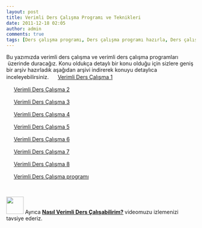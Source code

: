 ```yaml
---
layout: post
title: Verimli Ders Çalışma Programı ve Teknikleri
date: 2011-12-18 02:05
author: admin
comments: true
tags: [Ders çalışma programı, Ders çalışma programı hazırla, Ders çalışma programı nasıl hazırlanır, Örnek verimli ders çalışma programları, Rehberlik , VERİMLİ DERS ÇALIŞMA YOLLARI]
---
```

Bu yazımızda verimli ders çalışma ve verimli ders çalışma programları  üzerinde duracağız. Konu oldukça detaylı bir konu olduğu için sizlere geniş bir arşiv hazırladık aşağıdan arşivi indirerek konuyu detaylıca inceleyebilirsiniz.
<a href="http://egitimvaktim.com/dosyalar/2012/04/zip.gif"><img class="alignleft size-full wp-image-4259" title="zip" src="http://egitimvaktim.com/dosyalar/2012/04/zip.gif" alt="" width="16" height="16" /></a> <a href="http://egitimvaktim.com/dosyalar/2011/12/verimliderscalisma1.zip">Verimli Ders Çalışma 1</a>

<a href="http://egitimvaktim.com/dosyalar/2012/04/zip.gif"><img title="zip" src="http://egitimvaktim.com/dosyalar/2012/04/zip.gif" alt="" width="16" height="16" /></a> <a href="http://egitimvaktim.com/dosyalar/2011/12/verimliderscalisma2.zip">Verimli Ders Çalışma 2</a>

<a href="http://egitimvaktim.com/dosyalar/2012/04/zip.gif"><img title="zip" src="http://egitimvaktim.com/dosyalar/2012/04/zip.gif" alt="" width="16" height="16" /></a> <a href="http://egitimvaktim.com/dosyalar/2011/12/verimliderscalisma3.zip">Verimli Ders Çalışma 3</a>

<a href="http://egitimvaktim.com/dosyalar/2012/04/zip.gif"><img title="zip" src="http://egitimvaktim.com/dosyalar/2012/04/zip.gif" alt="" width="16" height="16" /></a> <a href="http://egitimvaktim.com/dosyalar/2011/12/verimliderscalisma4.zip">Verimli Ders Çalışma 4</a>

<a href="http://egitimvaktim.com/dosyalar/2012/04/zip.gif"><img title="zip" src="http://egitimvaktim.com/dosyalar/2012/04/zip.gif" alt="" width="16" height="16" /></a> <a href="http://egitimvaktim.com/dosyalar/2011/12/verimliderscalisma5.zip">Verimli Ders Çalışma 5</a>

<a href="http://egitimvaktim.com/dosyalar/2012/04/zip.gif"><img title="zip" src="http://egitimvaktim.com/dosyalar/2012/04/zip.gif" alt="" width="16" height="16" /></a> <a href="http://egitimvaktim.com/dosyalar/2011/12/verimliderscalisma6.zip">Verimli Ders Çalışma 6</a>

<a href="http://egitimvaktim.com/dosyalar/2012/04/zip.gif"><img title="zip" src="http://egitimvaktim.com/dosyalar/2012/04/zip.gif" alt="" width="16" height="16" /></a> <a href="http://egitimvaktim.com/dosyalar/2011/12/verimliderscalisma7.zip">Verimli Ders Çalışma 7</a>

<a href="http://egitimvaktim.com/dosyalar/2012/04/zip.gif"><img title="zip" src="http://egitimvaktim.com/dosyalar/2012/04/zip.gif" alt="" width="16" height="16" /></a> <a href="http://egitimvaktim.com/dosyalar/2011/12/verimli-ders-calisma-programi.pdf">Verimli Ders Çalışma 8</a>

<a href="http://egitimvaktim.com/dosyalar/2012/04/zip.gif"><img title="zip" src="http://egitimvaktim.com/dosyalar/2012/04/zip.gif" alt="" width="16" height="16" /></a> <a href="http://egitimvaktim.com/dosyalar/2011/12/dersprogramı.doc">Verimli Ders </a><a href="http://egitimvaktim.com/dosyalar/2011/12/dersprogramı.doc">Çalışma programı</a>

&nbsp;
<div class="vurgu1"><img class="alignleft  wp-image-7736" title="video" src="http://egitimvaktim.com/dosyalar/2011/12/video.png" alt="" width="46" height="46" />
Ayrıca <strong><a title="nasıl verimli ders çalışabilirim?" href="http://egitimvaktim.com/nasil-verimli-ders-calisabilirim" target="_blank">Nasıl Verimli Ders Çalışabilirim?</a> </strong>videomuzu izlemenizi tavsiye ederiz.</div>
<strong>
</strong>
